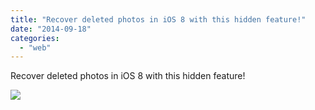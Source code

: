 ```yaml
---
title: "Recover deleted photos in iOS 8 with this hidden feature!"
date: "2014-09-18"
categories: 
  - "web"
---
```


Recover deleted photos in iOS 8 with this hidden feature!  
  
[![](https://fbcdn-sphotos-g-a.akamaihd.net/hphotos-ak-xaf1/v/t1.0-9/s130x130/10703587_839550786068700_6007710209512422631_n.jpg?oh=c89338a2ed48a71ff6b345ad439e44f7&oe=54B0BF55&__gda__=1420930994_0db9c36c1d78276f494ba726a7139423)](http://www.facebook.com/iCosmoGeek/photos/a.634427076581073.1073741826.132336730123446/839550786068700/?type=1&relevant_count=1)
